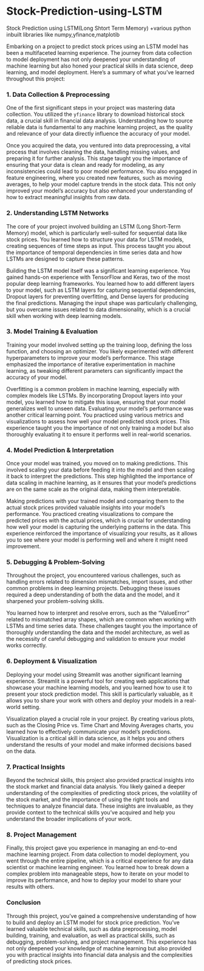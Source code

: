 # Stock-Prediction-using-LSTM
Stock Prediction using LSTM(Long Shtort Term Memory) +various python inbuilt libraries like numpy,yfinance,matplotib

Embarking on a project to predict stock prices using an LSTM model has been a multifaceted learning experience. The journey from data collection to model deployment has not only deepened your understanding of machine learning but also honed your practical skills in data science, deep learning, and model deployment. Here’s a summary of what you’ve learned throughout this project:

### **1. Data Collection & Preprocessing**

One of the first significant steps in your project was mastering data collection. You utilized the `yfinance` library to download historical stock data, a crucial skill in financial data analysis. Understanding how to source reliable data is fundamental to any machine learning project, as the quality and relevance of your data directly influence the accuracy of your model.

Once you acquired the data, you ventured into data preprocessing, a vital process that involves cleaning the data, handling missing values, and preparing it for further analysis. This stage taught you the importance of ensuring that your data is clean and ready for modeling, as any inconsistencies could lead to poor model performance. You also engaged in feature engineering, where you created new features, such as moving averages, to help your model capture trends in the stock data. This not only improved your model’s accuracy but also enhanced your understanding of how to extract meaningful insights from raw data.

### **2. Understanding LSTM Networks**

The core of your project involved building an LSTM (Long Short-Term Memory) model, which is particularly well-suited for sequential data like stock prices. You learned how to structure your data for LSTM models, creating sequences of time steps as input. This process taught you about the importance of temporal dependencies in time series data and how LSTMs are designed to capture these patterns.

Building the LSTM model itself was a significant learning experience. You gained hands-on experience with TensorFlow and Keras, two of the most popular deep learning frameworks. You learned how to add different layers to your model, such as LSTM layers for capturing sequential dependencies, Dropout layers for preventing overfitting, and Dense layers for producing the final predictions. Managing the input shape was particularly challenging, but you overcame issues related to data dimensionality, which is a crucial skill when working with deep learning models.

### **3. Model Training & Evaluation**

Training your model involved setting up the training loop, defining the loss function, and choosing an optimizer. You likely experimented with different hyperparameters to improve your model’s performance. This stage emphasized the importance of iterative experimentation in machine learning, as tweaking different parameters can significantly impact the accuracy of your model.

Overfitting is a common problem in machine learning, especially with complex models like LSTMs. By incorporating Dropout layers into your model, you learned how to mitigate this issue, ensuring that your model generalizes well to unseen data. Evaluating your model’s performance was another critical learning point. You practiced using various metrics and visualizations to assess how well your model predicted stock prices. This experience taught you the importance of not only training a model but also thoroughly evaluating it to ensure it performs well in real-world scenarios.

### **4. Model Prediction & Interpretation**

Once your model was trained, you moved on to making predictions. This involved scaling your data before feeding it into the model and then scaling it back to interpret the predictions. This step highlighted the importance of data scaling in machine learning, as it ensures that your model’s predictions are on the same scale as the original data, making them interpretable.

Making predictions with your trained model and comparing them to the actual stock prices provided valuable insights into your model’s performance. You practiced creating visualizations to compare the predicted prices with the actual prices, which is crucial for understanding how well your model is capturing the underlying patterns in the data. This experience reinforced the importance of visualizing your results, as it allows you to see where your model is performing well and where it might need improvement.

### **5. Debugging & Problem-Solving**

Throughout the project, you encountered various challenges, such as handling errors related to dimension mismatches, import issues, and other common problems in deep learning projects. Debugging these issues required a deep understanding of both the data and the model, and it sharpened your problem-solving skills.

You learned how to interpret and resolve errors, such as the “ValueError” related to mismatched array shapes, which are common when working with LSTMs and time series data. These challenges taught you the importance of thoroughly understanding the data and the model architecture, as well as the necessity of careful debugging and validation to ensure your model works correctly.

### **6. Deployment & Visualization**

Deploying your model using Streamlit was another significant learning experience. Streamlit is a powerful tool for creating web applications that showcase your machine learning models, and you learned how to use it to present your stock prediction model. This skill is particularly valuable, as it allows you to share your work with others and deploy your models in a real-world setting.

Visualization played a crucial role in your project. By creating various plots, such as the Closing Price vs. Time Chart and Moving Averages charts, you learned how to effectively communicate your model’s predictions. Visualization is a critical skill in data science, as it helps you and others understand the results of your model and make informed decisions based on the data.

### **7. Practical Insights**

Beyond the technical skills, this project also provided practical insights into the stock market and financial data analysis. You likely gained a deeper understanding of the complexities of predicting stock prices, the volatility of the stock market, and the importance of using the right tools and techniques to analyze financial data. These insights are invaluable, as they provide context to the technical skills you’ve acquired and help you understand the broader implications of your work.

### **8. Project Management**

Finally, this project gave you experience in managing an end-to-end machine learning project. From data collection to model deployment, you went through the entire pipeline, which is a critical experience for any data scientist or machine learning engineer. You learned how to break down a complex problem into manageable steps, how to iterate on your model to improve its performance, and how to deploy your model to share your results with others.

### **Conclusion**

Through this project, you’ve gained a comprehensive understanding of how to build and deploy an LSTM model for stock price prediction. You’ve learned valuable technical skills, such as data preprocessing, model building, training, and evaluation, as well as practical skills, such as debugging, problem-solving, and project management. This experience has not only deepened your knowledge of machine learning but also provided you with practical insights into financial data analysis and the complexities of predicting stock prices.
